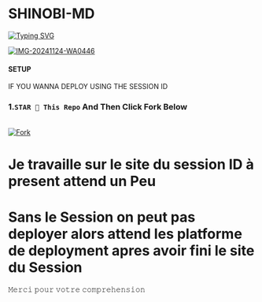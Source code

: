 # SHINOBI-MD

 <a href="https://git.io/typing-svg"><img src="https://readme-typing-svg.demolab.com?font=Black+Ops+One&size=50&pause=1000&color=1BAFBAFF&center=true&width=910&height=100&lines=THANKS FOR CHOOSING ;SHINOBI+MD;MULTI+DEVICE+WHATSAPP+BOT;CREATED+BY+SHINOBI+MAX;RELEASED+26.11.24" alt="Typing SVG" /></a>
  </p>
  <a href="https://files.catbox.moe/pwkzgu.jpeg"><img src="https://files.catbox.moe/pwkzgu.jpeg" alt="IMG-20241124-WA0446" border="0"></a>

#### SETUP 
<p>IF YOU WANNA DEPLOY USING THE SESSION ID</p>

### 1.` STAR 🌟 This Repo ` And Then Click Fork Below
<br>
    <a href='https://github.com/shinobi-max/Shinobi-md/fork' target="_blank"><img alt='Fork' src='https://img.shields.io/badge/-Fork-blue?style=for-the-badge&logo=Github&logoColor=black'/></a>



# Je travaille sur le site du session ID à present attend  un Peu


# Sans le Session on peut pas deployer alors attend les platforme de deployment apres avoir fini le site du Session 
































𝙼𝚎𝚛𝚌𝚒 𝚙𝚘𝚞𝚛 𝚟𝚘𝚝𝚛𝚎 𝚌𝚘𝚖𝚙𝚛𝚎𝚑𝚎𝚗𝚜𝚒𝚘𝚗
